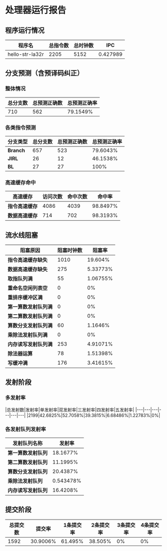 # 处理器运行报告
## 程序运行情况
|程序名|总指令数|总时钟数|IPC|
|---|---|---|---|
|hello-str-la32r|2205|5152|0.427989|

## 分支预测（含预译码纠正）
### 整体情况
|总分支数|总预测正确数|总预测正确率|
|---|---|---|
|710|562|79.1549%|

### 各类指令预测
|分支类型|总分支数|总预测正确数|总预测正确率|
|---|---|---|---|
|**Branch**| 657 | 523 | 79.6043%|
|**JIRL**| 26 | 12 | 46.1538%|
|**BL**| 27 | 27 | 100%|

### 高速缓存命中
|高速缓存|访问次数|命中次数|命中率|
|---|---|---|---|
|**指令高速缓存**| 4086 | 4039 | 98.8497%|
|**数据高速缓存**| 714 | 702 | 98.3193%|
## 流水线阻塞
|阻塞原因|阻塞时钟数|阻塞率|
|---|---|---|
|**指令高速缓存缺失**| 1010 | 19.604%|
|**数据高速缓存缺失**| 275 | 5.33773%|
|**取指队列满**| 55 | 1.06755%|
|**重命名空闲列表空**|0 | 0%|
|**重排序缓冲区满**|0 | 0%|
|**第一算数发射队列满**|0 | 0%|
|**第二算数发射队列满**|0 | 0%|
|**算数分支发射队列满**|60 | 1.1646%|
|**乘除法发射队列满**|0 | 0%|
|**内存读写发射队列满**|253 | 4.91071%|
|**除法器运算**|78 | 1.51398%|
|**写缓冲满**|176 | 3.41615%|

## 发射阶段
### 多发射率
|总发射数|发射率|单发射率|双发射率|三发射率|四发射率|五发射率|
|---|---|---|---|---|---|
|2199|42.6825%|52.7058%|39.3815%|6.68486%|1.22783%|0%|

### 各发射队列发射率
|发射队列名称|发射率|
|---|---|
|**第一算数发射队列**|18.1677%|
|**第二算数发射队列**|11.1995%|
|**算数分支发射队列**|20.4387%|
|**乘除法发射队列**|0.543478%|
|**内存读写发射队列**|16.4208%|

## 提交阶段
|总提交数|提交率|1条提交率|2条提交率|3条提交率|4条提交率|
|---|---|---|---|---|---|
|1592|30.9006%|61.495%|38.505%|0%|0%|
